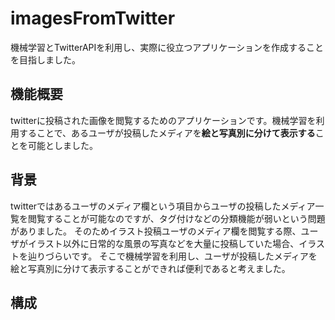 # imagesFromTwitter
機械学習とTwitterAPIを利用し、実際に役立つアプリケーションを作成することを目指しました。

## 機能概要
twitterに投稿された画像を閲覧するためのアプリケーションです。機械学習を利用することで、あるユーザが投稿したメディアを**絵と写真別に分けて表示する**ことを可能としました。

## 背景
twitterではあるユーザのメディア欄という項目からユーザの投稿したメディア一覧を閲覧することが可能なのですが、タグ付けなどの分類機能が弱いという問題がありました。
そのためイラスト投稿ユーザのメディア欄を閲覧する際、ユーザがイラスト以外に日常的な風景の写真などを大量に投稿していた場合、イラストを辿りづらいです。
そこで機械学習を利用し、ユーザが投稿したメディアを絵と写真別に分けて表示することができれば便利であると考えました。


## 構成
